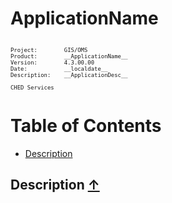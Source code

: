 # __ApplicationName__ #

<pre style="font-size: .75em;"><code>
Project:        GIS/OMS
Product:        __ApplicationName__
Version:        4.3.00.00
Date:           __localdate__
Description:    __ApplicationDesc__

CHED Services
</code></pre>


<a name="TOC"></a>
# Table of Contents

- [Description](#Description)

<a name="Description"></a>
## Description [&uarr;](#TOC) ##
